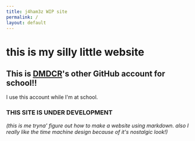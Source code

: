 ```yaml
---
title: j4ham3z WIP site
permalink: /
layout: default
---
```


# this is my silly little website
This is [DMDCR](https://github.com/DMDCR)'s other GitHub account for school!!
--------
I use this account while I'm at school.

### THIS SITE IS UNDER DEVELOPMENT
*(this is me tryna' figure out how to make a website using markdown. also I really like the time machine design because of it's nostalgic look!)*
